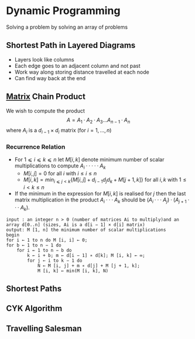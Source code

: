 # Dynamic Programming
Solving a problem by solving an array of problems
## Shortest Path in Layered Diagrams
- Layers look like columns 
- Each edge goes to an adjacent column  and not past
- Work way along storing distance travelled at each node
- Can find way back at the end 
## [Matrix](Matricies.md) Chain Product
We wish to compute the product $$A = A_1 · A_2 · A_3 \dots A_{n−1} · A_n$$ where $A_i$ is a $d_{i−1} × d_i$ matrix (for $i = 1,\dots , n$)

### Recurrence Relation
- For $1 ⩽ i ⩽ k ⩽ n \text{ let } M [i, k]$ denote minimum number of scalar multiplications to compute $A_i · · · · · A_k$
	- $M[i,j] = 0$ for all $i$ with $i \leq i \leq n$
	- $M [i, k] = min_{i⩽j<k}\{M [i, j] + d_{i−1}d_j d_k + M [j + 1, k]\}$ for all $i,k$ with $1 \leq i < k \leq n$
- If the minimum in the expression for $M [i, k]$ is realised for $j$ then the last matrix multiplication in the product $A_i · · · A_k$ should be $(A_i · · · A_j ) · (A_{j+1} · · · A_k)$.
```pseudocode
input : an integer n > 0 (number of matrices Ai to multiply)and an array d[0..n] (sizes, Ai is a d[i − 1] × d[i] matrix)
output: M [1, n] the minimum number of scalar multiplications
begin
for i ← 1 to n do M [i, i] ← 0;
for b ← 1 to n − 1 do
	for i ← 1 to n − b do
		k ← i + b; m ← d[i − 1] ∗ d[k]; M [i, k] ← ∞;
		for j ← i to k − 1 do
			N ← M [i, j] + m ∗ d[j] + M [j + 1, k];
			M [i, k] ← min(M [i, k], N)
```
## Shortest Paths
## CYK Algorithm
## Travelling Salesman
